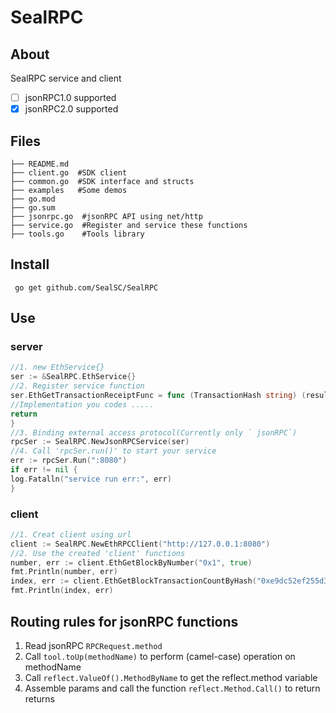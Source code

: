 # SealRPC

## About

SealRPC service and client

- [ ] jsonRPC1.0 supported
- [x] jsonRPC2.0 supported

## Files

```
├── README.md  
├── client.go  #SDK client
├── common.go  #SDK interface and structs
├── examples   #Some demos
├── go.mod    
├── go.sum
├── jsonrpc.go  #jsonRPC API using net/http
├── service.go  #Register and service these functions 
├── tools.go    #Tools library
```

## Install

```
 go get github.com/SealSC/SealRPC
```

## Use

### server

```go
//1. new EthService{}
ser := &SealRPC.EthService{}
//2. Register service function
ser.EthGetTransactionReceiptFunc = func (TransactionHash string) (result SealRPC.EthGetTransactionReceiptResult, err error) {
//Implementation you codes .....
return
}
//3. Binding external access protocol(Currently only ` jsonRPC`)
rpcSer := SealRPC.NewJsonRPCService(ser)
//4. Call 'rpcSer.run()' to start your service
err := rpcSer.Run(":8080")
if err != nil {
log.Fatalln("service run err:", err)
}

```

### client

```go
//1. Creat client using url
client := SealRPC.NewEthRPCClient("http://127.0.0.1:8080")
//2. Use the created 'client' functions
number, err := client.EthGetBlockByNumber("0x1", true)
fmt.Println(number, err)
index, err := client.EthGetBlockTransactionCountByHash("0xe9dc52ef255d3b8ee11b35acc4b25f41ce096c71392aafe58907df9e1dbaaa4b")
fmt.Println(index, err)
```

## Routing rules for jsonRPC functions

1. Read jsonRPC `RPCRequest.method`
2. Call `tool.toUp(methodName)` to perform (camel-case) operation on methodName
3. Call `reflect.ValueOf().MethodByName` to get the reflect.method variable
4. Assemble params and call the function `reflect.Method.Call()` to return returns
